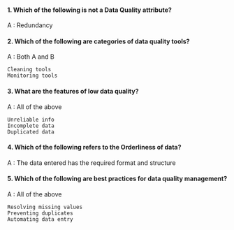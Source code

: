 #### 1. Which of the following is not a Data Quality attribute?

A : Redundancy

#### 2. Which of the following are categories of data quality tools?

A : Both A and B 

    Cleaning tools
    Monitoring tools

#### 3. What are the features of low data quality?

A : All of the above

    Unreliable info
    Incomplete data
    Duplicated data

#### 4. Which of the following refers to the Orderliness of data?

A :  The data entered has the required format and structure

#### 5. Which of the following are best practices for data quality management?

A : All of the above

    Resolving missing values
    Preventing duplicates
    Automating data entry